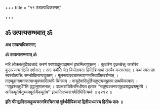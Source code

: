 +++
title = "११ उत्पत्यधिकरणम्"

+++


## ॐ उत्पत्यसम्भवात् ॐ

**अथ उत्पत्यधिकरणम्**

**ॐ उत्पत्यसम्भवात् ॐ**

नहि लोककर्तुर्देवदत्तादेः करणं परश्वाद्युत्पद्यमानं दृष्टमित्ययुक्तम् । कुठारेण वृक्षच्छेत्तुः कारोरेव कुठारजन्मनोऽपि दर्शनात् । तदा कर्मेति चेत् किमेतावता छिदिक्रियायां तस्यैव करणत्वात् । कथं स्वत एव स्वस्योत्पत्तिः सम्भवेदित्यप्ययुक्तम् । मूलरूपादवताररूपाणामभिव्यक्तिदर्शनात् । तद्य्वूहानामनन्तत्वाभ्युपगमादित्यपि चिन्त्यम् । वासुदेवादिमूर्तिचतुष्टयव्यूहस्य प्राथमिकत्वात् । ‘‘व्यूढश्चतुर्धे’’ति वृद्धानुशासनात् । पाञ्चरात्रिकैरभिधीयत इत्यत्र ‘‘चतुष्पञ्चनवव्यूहदशद्वादशमूर्तये । अनेकमूर्तयेतुभ्यममूर्तायैकमूर्तय’’ इत्यादिपञ्चरात्रवेदिभिरित्यर्थः ॥ २२१२ ॥

**इति श्रीमद्वादिराजपूज्यचरणविरचितायां गुर्वर्थदीपिकायां द्वितीयाध्यास्य द्वितीयः पादः ॥**

